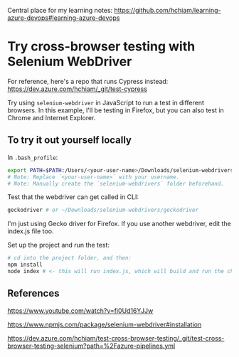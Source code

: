 Central place for my learning notes: <https://github.com/hchiam/learning-azure-devops#learning-azure-devops>

# Try cross-browser testing with Selenium WebDriver

For reference, here's a repo that runs Cypress instead: <https://dev.azure.com/hchiam/_git/test-cypress>

Try using `selenium-webdriver` in JavaScript to run a test in different browsers. In this example, I'll be testing in Firefox, but you can also test in Chrome and Internet Explorer.

## To try it out yourself locally

In `.bash_profile`:

```bash
export PATH=$PATH:/Users/<your-user-name>/Downloads/selenium-webdrivers
# Note: Replace `<your-user-name>` with your username.
# Note: Manually create the `selenium-webdrivers` folder beforehand.
```

Test that the webdriver can get called in CLI:

```bash
geckodriver # or ~/Downloads/selenium-webdrivers/geckodriver
```

I'm just using Gecko driver for Firefox. If you use another webdriver, edit the index.js file too.

Set up the project and run the test:

```bash
# cd into the project folder, and then:
npm install
node index # <- this will run index.js, which will build and run the chosen Selenium WebDriver
```

## References

<https://www.youtube.com/watch?v=fj0Ud16YJJw>

<https://www.npmjs.com/package/selenium-webdriver#installation>

<https://dev.azure.com/hchiam/test-cross-browser-testing/_git/test-cross-browser-testing-selenium?path=%2Fazure-pipelines.yml>
